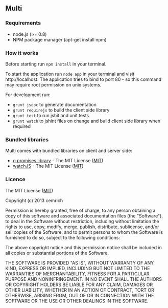 ## Multi ##

### Requirements ###
- node.js (>= 0.8)
- NPM package manager (apt-get install npm)

### How it works ###
Before starting run `npm install` in your terminal.

To start the application run `node app` in your terminal and visit http://localhost. The application tries to bind to port 80 - so this command may require root permission on unix systems.


For development run:

- `grunt jsdoc` to generate documentation
- `grunt requirejs` to build the client side library
- `grunt test` to run jshit and unit tests
- `grunt watch` to jshint files on change and build client side library when required

### Bundled libraries ###
Multi comes with bundled libraries on client and server side:

- [q promises library](https://github.com/kriskowal/q) - The MIT License ([MIT])
- [watchJS](https://github.com/melanke/Watch.JS) - The MIT License ([MIT])

[MIT]: http://opensource.org/licenses/MIT

### Licence ###

The MIT License ([MIT])

Copyright (c) 2013 cemrich

Permission is hereby granted, free of charge, to any person obtaining a copy
of this software and associated documentation files (the "Software"), to deal
in the Software without restriction, including without limitation the rights
to use, copy, modify, merge, publish, distribute, sublicense, and/or sell
copies of the Software, and to permit persons to whom the Software is
furnished to do so, subject to the following conditions:

The above copyright notice and this permission notice shall be included in
all copies or substantial portions of the Software.

THE SOFTWARE IS PROVIDED "AS IS", WITHOUT WARRANTY OF ANY KIND, EXPRESS OR
IMPLIED, INCLUDING BUT NOT LIMITED TO THE WARRANTIES OF MERCHANTABILITY,
FITNESS FOR A PARTICULAR PURPOSE AND NONINFRINGEMENT. IN NO EVENT SHALL THE
AUTHORS OR COPYRIGHT HOLDERS BE LIABLE FOR ANY CLAIM, DAMAGES OR OTHER
LIABILITY, WHETHER IN AN ACTION OF CONTRACT, TORT OR OTHERWISE, ARISING FROM,
OUT OF OR IN CONNECTION WITH THE SOFTWARE OR THE USE OR OTHER DEALINGS IN
THE SOFTWARE.

